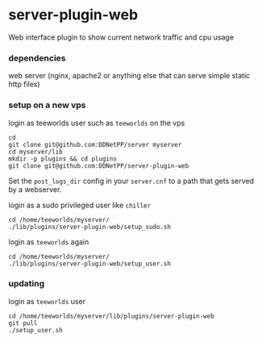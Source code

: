 # server-plugin-web

Web interface plugin to show current network traffic and cpu usage

### dependencies

web server (nginx, apache2 or anything else that can serve simple static http files)

### setup on a new vps

login as teeworlds user such as ``teeworlds`` on the vps

```
cd
git clone git@github.com:DDNetPP/server myserver
cd myserver/lib
mkdir -p plugins && cd plugins
git clone git@github.com:DDNetPP/server-plugin-web
```

Set the ``post_logs_dir`` config in your ``server.cnf`` to a path that gets served by a webserver.


login as a sudo privileged user like ``chiller``

```
cd /home/teeworlds/myserver/
./lib/plugins/server-plugin-web/setup_sudo.sh
```

login as ``teeworlds`` again

```
cd /home/teeworlds/myserver/
./lib/plugins/server-plugin-web/setup_user.sh
```

### updating

login as ``teeworlds`` user

```
cd /home/teeworlds/myserver/lib/plugins/server-plugin-web
git pull
./setup_user.sh
```

